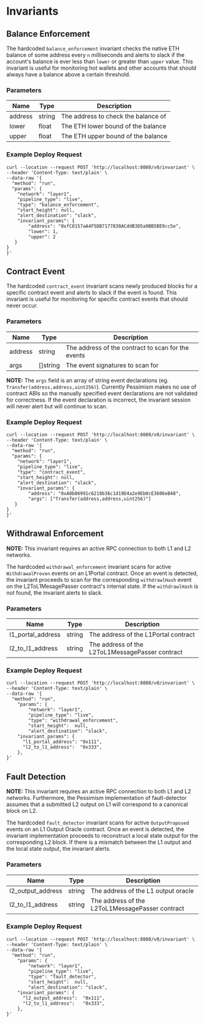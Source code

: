 # Invariants


## Balance Enforcement
The hardcoded `balance_enforcement` invariant checks the native ETH balance of some address every `n` milliseconds and alerts to slack if the account's balance is ever less than `lower` or greater than `upper` value. This invariant is useful for monitoring hot wallets and other accounts that should always have a balance above a certain threshold.

### Parameters
| Name | Type | Description |
| ---- | ---- | ----------- |
| address | string | The address to check the balance of |
| lower | float | The ETH lower bound of the balance |
| upper | float | The ETH upper bound of the balance |

### Example Deploy Request
```
curl --location --request POST 'http://localhost:8080/v0/invariant' \
--header 'Content-Type: text/plain' \
--data-raw '{
  "method": "run",
  "params": {
    "network": "layer1",
    "pipeline_type": "live",
    "type": "balance_enforcement", 
    "start_height": null,
    "alert_destination": "slack",
    "invariant_params": {
        "address": "0xfC0157aA4F5DB7177830ACddB3D5a9BB5BE9cc5e",
        "lower": 1,
        "upper": 2
   }
}
}'
```

## Contract Event
The hardcoded `contract_event` invariant scans newly produced blocks for a specific contract event and alerts to slack if the event is found. This invariant is useful for monitoring for specific contract events that should never occur.

### Parameters
| Name | Type | Description |
| ---- | ---- | ----------- |
| address | string | The address of the contract to scan for the events |
| args | []string | The event signatures to scan for |

**NOTE:** The `args` field is an array of string event declarations (eg. `Transfer(address,address,uint256)`). Currently Pessimism makes no use of contract ABIs so the manually specified event declarations are not validated for correctness. If the event declaration is incorrect, the invariant session will never alert but will continue to scan. 


### Example Deploy Request
```
curl --location --request POST 'http://localhost:8080/v0/invariant' \
--header 'Content-Type: text/plain' \
--data-raw '{
  "method": "run",
  "params": {
    "network": "layer1",
    "pipeline_type": "live",
    "type": "contract_event", 
    "start_height": null,
    "alert_destination": "slack",
    "invariant_params": {
        "address": "0xA0b86991c6218b36c1d19D4a2e9Eb0cE3606eB48",
        "args": ["Transfer(address,address,uint256)"]
   }
}
}'
```

## Withdrawal Enforcement
**NOTE:** This invariant requires an active RPC connection to both L1 and L2 networks.
 
The hardcoded `withdrawal_enforcement` invariant scans for active `WithdrawalProven` events on an L1Portal contract. Once an event is detected, the invariant proceeds to scan for the corresponding `withdrawlHash` event on the L2ToL1MesagePasser contract's internal state. If the `withdrawlHash` is not found, the invariant alerts to slack.

### Parameters
| Name | Type | Description |
| ---- | ---- | ----------- |
| l1_portal_address | string | The address of the L1Portal contract |
| l2_to_l1_address | string | The address of the L2ToL1MessagePasser contract |


### Example Deploy Request
```
curl --location --request POST 'http://localhost:8080/v0/invariant' \
--header 'Content-Type: text/plain' \
--data-raw '{
  "method": "run",
	"params": {
		"network": "layer1",
		"pipeline_type": "live",
		"type": "withdrawal_enforcement",
		"start_height":  null,
		"alert_destination": "slack",
    "invariant_params": {
      "l1_portal_address": "0x111",
      "l2_to_l1_address":  "0x333",
    },
}'
```

## Fault Detection
**NOTE:** This invariant requires an active RPC connection to both L1 and L2 networks. Furthermore, the Pessimism implementation of fault-detector assumes that a submitted L2 output on L1 will correspond to a canonical block on L2.
 
The hardcoded `fault_detector` invariant scans for active `OutputProposed` events on an L1 Output Oracle contract. Once an event is detected, the invariant implementation proceeds to reconstruct a local state output for the corresponding L2 block. If there is a mismatch between the L1 output and the local state output, the invariant alerts. 


### Parameters
| Name | Type | Description |
| ---- | ---- | ----------- |
| l2_output_address | string | The address of the L1 output oracle |
| l2_to_l1_address | string | The address of the L2ToL1MessagePasser contract |


### Example Deploy Request
```
curl --location --request POST 'http://localhost:8080/v0/invariant' \
--header 'Content-Type: text/plain' \
--data-raw '{
  "method": "run",
	"params": {
		"network": "layer1",
		"pipeline_type": "live",
		"type": "fault_detector",
		"start_height":  null,
		"alert_destination": "slack",
    "invariant_params": {
      "l2_output_address":  "0x111",
      "l2_to_l1_address":   "0x333",
    },
}'
```